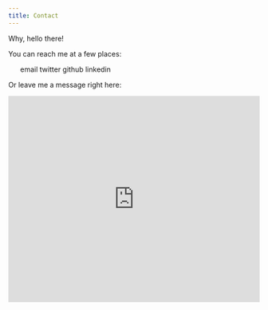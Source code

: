 ```yaml
---
title: Contact
---
```

Why, hello there!

You can reach me at a few places:

<style>
li {
display: inline-block;
}

#qontacto-iframe {
width: 100%;
height:414px;
border: none;
}
</style>
* email
* twitter
* github
* linkedin

Or leave me a message right here:


<iframe id="qontacto-iframe" src="http://www.qontacto.com/f/55b6715ea2f19c2f4a000065"
data-aem="andrescuervor@gmail.com" ></iframe>
